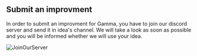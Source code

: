 ## Submit an improvment

In order to submit an improvment for Gamma, you have to join our discord server and send it in idea's channel. We will take a look as soon as possible and you will be informed whether we will use your idea.

![JoinOurServer](https://intua.net/forums/uploads/editor/5l/4wb14iea8olt.png)
